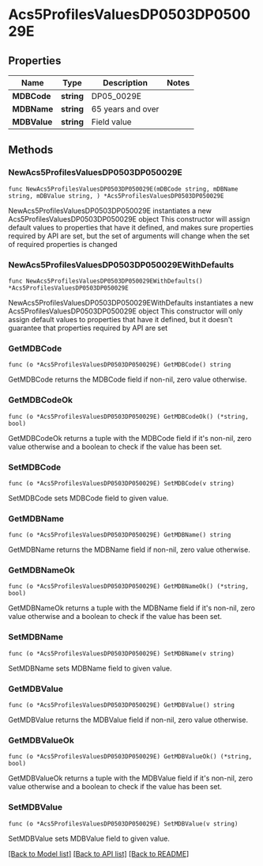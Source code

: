 # Acs5ProfilesValuesDP0503DP050029E

## Properties

Name | Type | Description | Notes
------------ | ------------- | ------------- | -------------
**MDBCode** | **string** | DP05_0029E | 
**MDBName** | **string** | 65 years and over | 
**MDBValue** | **string** | Field value | 

## Methods

### NewAcs5ProfilesValuesDP0503DP050029E

`func NewAcs5ProfilesValuesDP0503DP050029E(mDBCode string, mDBName string, mDBValue string, ) *Acs5ProfilesValuesDP0503DP050029E`

NewAcs5ProfilesValuesDP0503DP050029E instantiates a new Acs5ProfilesValuesDP0503DP050029E object
This constructor will assign default values to properties that have it defined,
and makes sure properties required by API are set, but the set of arguments
will change when the set of required properties is changed

### NewAcs5ProfilesValuesDP0503DP050029EWithDefaults

`func NewAcs5ProfilesValuesDP0503DP050029EWithDefaults() *Acs5ProfilesValuesDP0503DP050029E`

NewAcs5ProfilesValuesDP0503DP050029EWithDefaults instantiates a new Acs5ProfilesValuesDP0503DP050029E object
This constructor will only assign default values to properties that have it defined,
but it doesn't guarantee that properties required by API are set

### GetMDBCode

`func (o *Acs5ProfilesValuesDP0503DP050029E) GetMDBCode() string`

GetMDBCode returns the MDBCode field if non-nil, zero value otherwise.

### GetMDBCodeOk

`func (o *Acs5ProfilesValuesDP0503DP050029E) GetMDBCodeOk() (*string, bool)`

GetMDBCodeOk returns a tuple with the MDBCode field if it's non-nil, zero value otherwise
and a boolean to check if the value has been set.

### SetMDBCode

`func (o *Acs5ProfilesValuesDP0503DP050029E) SetMDBCode(v string)`

SetMDBCode sets MDBCode field to given value.


### GetMDBName

`func (o *Acs5ProfilesValuesDP0503DP050029E) GetMDBName() string`

GetMDBName returns the MDBName field if non-nil, zero value otherwise.

### GetMDBNameOk

`func (o *Acs5ProfilesValuesDP0503DP050029E) GetMDBNameOk() (*string, bool)`

GetMDBNameOk returns a tuple with the MDBName field if it's non-nil, zero value otherwise
and a boolean to check if the value has been set.

### SetMDBName

`func (o *Acs5ProfilesValuesDP0503DP050029E) SetMDBName(v string)`

SetMDBName sets MDBName field to given value.


### GetMDBValue

`func (o *Acs5ProfilesValuesDP0503DP050029E) GetMDBValue() string`

GetMDBValue returns the MDBValue field if non-nil, zero value otherwise.

### GetMDBValueOk

`func (o *Acs5ProfilesValuesDP0503DP050029E) GetMDBValueOk() (*string, bool)`

GetMDBValueOk returns a tuple with the MDBValue field if it's non-nil, zero value otherwise
and a boolean to check if the value has been set.

### SetMDBValue

`func (o *Acs5ProfilesValuesDP0503DP050029E) SetMDBValue(v string)`

SetMDBValue sets MDBValue field to given value.



[[Back to Model list]](../README.md#documentation-for-models) [[Back to API list]](../README.md#documentation-for-api-endpoints) [[Back to README]](../README.md)


